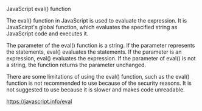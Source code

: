 JavaScript eval() function

The eval() function in JavaScript is used to evaluate the expression. It is JavaScirpt's global function, which evaluates the specified string as JavaScript code and executes it.

The parameter of the eval() function is a string. If the parameter represents the statements, eval() evaluates the statements. If the parameter is an expression, eval() evaluates the expression. If the parameter of eval() is not a string, the function returns the parameter unchanged.

There are some limitations of using the eval() function, such as the eval() function is not recommended to use because of the security reasons. It is not suggested to use because it is slower and makes code unreadable.

https://javascript.info/eval
